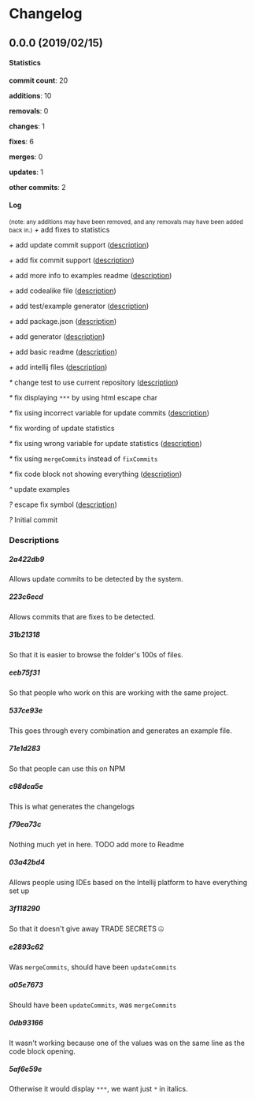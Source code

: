 # Changelog
## 0.0.0 (2019/02/15)
#### Statistics
**commit count**: 20

**additions**: 10

**removals**: 0

**changes**: 1

**fixes**: 6

**merges**: 0

**updates**: 1

**other commits**: 2

#### Log
<small>(note: any additions may have been removed, and any removals may have been added back in.)</small>
*+* add fixes to statistics

*+* add update commit support ([description](#2a422db9-13))

*+* add fix commit support ([description](#223c6ecd-13))

*+* add more info to examples readme ([description](#31b21318-13))

*+* add codealike file ([description](#eeb75f31-13))

*+* add test/example generator ([description](#537ce93e-13))

*+* add package.json ([description](#71e1d283-13))

*+* add generator ([description](#c98dca5e-13))

*+* add basic readme ([description](#f79ea73c-13))

*+* add intellij files ([description](#03a42bd4-13))

*&ast;* change test to use current repository ([description](#3f118290-13))

*&ast;* fix displaying `***` by using html escape char

*&ast;* fix using incorrect variable for update commits ([description](#e2893c62-13))

*&ast;* fix wording of update statistics

*&ast;* fix using wrong variable for update statistics ([description](#a05e7673-13))

*&ast;* fix using `mergeCommits` instead of `fixCommits`

*&ast;* fix code block not showing everything ([description](#0db93166-13))

*^* update examples

*?* escape fix symbol ([description](#5af6e59e-13))

*?* Initial commit

### Descriptions
##### 2a422db9
Allows update commits to be detected by the system.
##### 223c6ecd
Allows commits that are fixes to be detected.
##### 31b21318
So that it is easier to browse the folder's 100s of files.
##### eeb75f31
So that people who work on this are working with the same project.
##### 537ce93e
This goes through every combination and generates an example file.
##### 71e1d283
So that people can use this on NPM
##### c98dca5e
This is what generates the changelogs
##### f79ea73c
Nothing much yet in here. TODO add more to Readme
##### 03a42bd4
Allows people using IDEs based on the Intellij platform to have everything set up
##### 3f118290
So that it doesn't give away TRADE SECRETS 🤐
##### e2893c62
Was `mergeCommits`, should have been `updateCommits`
##### a05e7673
Should have been `updateCommits`, was `mergeCommits`
##### 0db93166
It wasn't working because one of the values was on the same line as the code block opening.
##### 5af6e59e
Otherwise it would display `***`, we want just `*` in italics.
